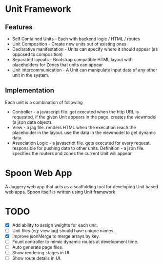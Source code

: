 Unit Framework
===========

Features
--------

* Self Contained Units - Each with backend logic / HTML / routes
* Unit Composition - Create new units out of existing ones
* Declarative manifestation - Units can specify where it should appear (as opposed to composition)
* Separated layouts - Bootstrap compatible HTML layout with placeholders for Zones that units can appear
* Unit intercommunication - A Unit can manipulate input data of any other unit in the system.


Implementation
--------------


Each unit is a combination of following

* Controller - a javascript file. get executed when the http URL is requested, if the given Unit appears in the page. creates the viewmodel (a json data object).
* View - a jag file. renders HTML when the execution reach the placeholder in the layout. use the data in the viewmodel to get dynamic data.
* Association Logic - a javascript file. gets executed for every request. responsible for pushing data to other units.
Definition - a json file. specifies the routers and zones the current Unit will appear


Spoon Web App
=============

A Jaggery web app that acts as a scaffolding tool for developing Unit based web apps. Spoon itself is written using Unit framework

TODO
====

- [X] Add ability to assign weights for each unit.
- [ ] Unit files (eg: view.jag) should have unique names.
- [X] Improve jsonMerge to merge arrays by key.
- [ ] Fount controller to mimic dynamic routes at development time.
- [ ] Auto generate page files.
- [ ] Show rendering stages in UI.
- [ ] Show route details in UI.
